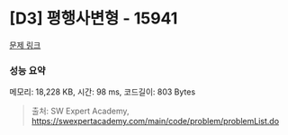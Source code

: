 # [D3] 평행사변형 - 15941 

[문제 링크](https://swexpertacademy.com/main/code/problem/problemDetail.do?contestProbId=AYVgOZEKOpcDFAQK) 

### 성능 요약

메모리: 18,228 KB, 시간: 98 ms, 코드길이: 803 Bytes



> 출처: SW Expert Academy, https://swexpertacademy.com/main/code/problem/problemList.do
